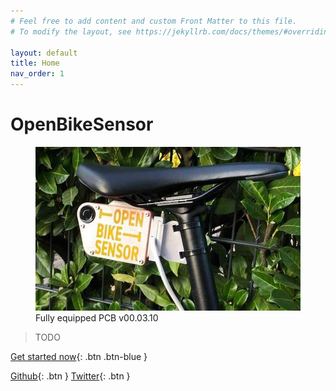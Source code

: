 ```yaml
---
# Feel free to add content and custom Front Matter to this file.
# To modify the layout, see https://jekyllrb.com/docs/themes/#overriding-theme-defaults

layout: default
title: Home
nav_order: 1
---
```


# OpenBikeSensor

<figure>
  <img src="hardware/pcb_board/images/OpenBikeSensor_PCB_v00.03.10_Building_short1.jpg" alt="Full Board" class="inline"/>
  <figcaption>Fully equipped PCB v00.03.10</figcaption>
</figure>

> TODO

[Get started now](getting_started/getting_started.md){: .btn .btn-blue }

[Github](http://github.com/Friends-of-OpenBikeSensor){: .btn }
[Twitter](http://twitter.com/openbikesensor?lang=de){: .btn }


